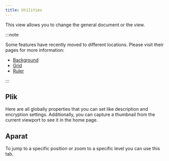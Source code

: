 ```yaml
---
title: Utilities
---
```


This view allows you to change the general document or the view.

:::note

Some features have recently moved to different locations. Please visit their pages for more information:

- [Background](/docs/v2/background)
- [Grid](/docs/v2/tools/grid)
- [Ruler](/docs/v2/tools/ruler)

:::

## Plik

Here are all globally properties that you can set like description and encryption settings.
Additionally, you can capture a thumbnail from the current viewport to see it in the home page.

## Aparat

To jump to a specific position or zoom to a specific level you can use this tab.
